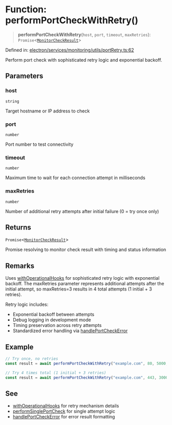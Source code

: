 # Function: performPortCheckWithRetry()

> **performPortCheckWithRetry**(`host`, `port`, `timeout`, `maxRetries`): `Promise`\<[`MonitorCheckResult`](../../../types/interfaces/MonitorCheckResult.md)\>

Defined in: [electron/services/monitoring/utils/portRetry.ts:62](https://github.com/Nick2bad4u/Uptime-Watcher/blob/2a45eeb1723f8f7089001af2c92aa07d82dfe7e4/electron/services/monitoring/utils/portRetry.ts#L62)

Perform port check with sophisticated retry logic and exponential backoff.

## Parameters

### host

`string`

Target hostname or IP address to check

### port

`number`

Port number to test connectivity

### timeout

`number`

Maximum time to wait for each connection attempt in milliseconds

### maxRetries

`number`

Number of additional retry attempts after initial failure (0 = try once only)

## Returns

`Promise`\<[`MonitorCheckResult`](../../../types/interfaces/MonitorCheckResult.md)\>

Promise resolving to monitor check result with timing and status information

## Remarks

Uses [withOperationalHooks](../../../../../utils/operationalHooks/functions/withOperationalHooks.md) for sophisticated retry logic with exponential backoff.
The maxRetries parameter represents additional attempts after the initial attempt,
so maxRetries=3 results in 4 total attempts (1 initial + 3 retries).

Retry logic includes:
- Exponential backoff between attempts
- Debug logging in development mode
- Timing preservation across retry attempts
- Standardized error handling via [handlePortCheckError](../../portErrorHandling/functions/handlePortCheckError.md)

## Example

```typescript
// Try once, no retries
const result = await performPortCheckWithRetry("example.com", 80, 5000, 0);

// Try 4 times total (1 initial + 3 retries)
const result = await performPortCheckWithRetry("example.com", 443, 3000, 3);
```

## See

 - [withOperationalHooks](../../../../../utils/operationalHooks/functions/withOperationalHooks.md) for retry mechanism details
 - [performSinglePortCheck](../../portChecker/functions/performSinglePortCheck.md) for single attempt logic
 - [handlePortCheckError](../../portErrorHandling/functions/handlePortCheckError.md) for error result formatting
